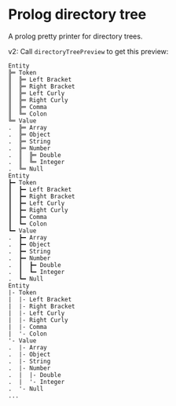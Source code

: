 # Prolog directory tree

A prolog pretty printer for directory trees.

v2: Call `directoryTreePreview` to get this preview:

```
Entity
╠═ Token
║  ╠═ Left Bracket
║  ╠═ Right Bracket
║  ╠═ Left Curly
║  ╠═ Right Curly
║  ╠═ Comma
║  ╚═ Colon
╚═ Value
.  ╠═ Array
.  ╠═ Object
.  ╠═ String
.  ╠═ Number
.  ║  ╠═ Double
.  ║  ╚═ Integer
.  ╚═ Null
Entity
┣━ Token
┃  ┣━ Left Bracket
┃  ┣━ Right Bracket
┃  ┣━ Left Curly
┃  ┣━ Right Curly
┃  ┣━ Comma
┃  ┗━ Colon
┗━ Value
.  ┣━ Array
.  ┣━ Object
.  ┣━ String
.  ┣━ Number
.  ┃  ┣━ Double
.  ┃  ┗━ Integer
.  ┗━ Null
Entity
|- Token
|  |- Left Bracket
|  |- Right Bracket
|  |- Left Curly
|  |- Right Curly
|  |- Comma
|  '- Colon
'- Value
.  |- Array
.  |- Object
.  |- String
.  |- Number
.  |  |- Double
.  |  '- Integer
.  '- Null
...
```
